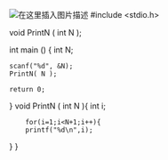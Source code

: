 ﻿ ![在这里插入图片描述](https://img-blog.csdnimg.cn/20190809114315583.jpg?x-oss-process=image/watermark,type_ZmFuZ3poZW5naGVpdGk,shadow_10,text_aHR0cHM6Ly9ibG9nLmNzZG4ubmV0L3dlaXhpbl80MzY5MjUwNA==,size_16,color_FFFFFF,t_70)
 #include <stdio.h>

void PrintN ( int N );

int main ()
{
    int N;

    scanf("%d", &N);
    PrintN( N );

    return 0;
}
void PrintN ( int N ){
	int i;
	
		for(i=1;i<N+1;i++){
		printf("%d\n",i);
		
}
		}

